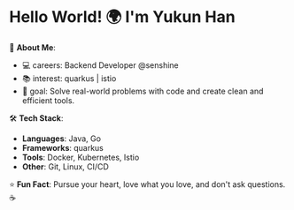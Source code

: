# Hello World! 🌍 I'm Yukun Han

🚀 **About Me**:
- 💻  careers: Backend Developer @senshine
- 📚  interest: quarkus | istio  
- 🌟  goal:  Solve real-world problems with code and create clean and efficient tools.

🛠 **Tech Stack**:  
- **Languages**: Java, Go
- **Frameworks**: quarkus
- **Tools**: Docker, Kubernetes, Istio
- **Other**: Git, Linux, CI/CD

⭐ **Fun Fact**:  Pursue your heart, love what you love, and don't ask questions. ☕  
